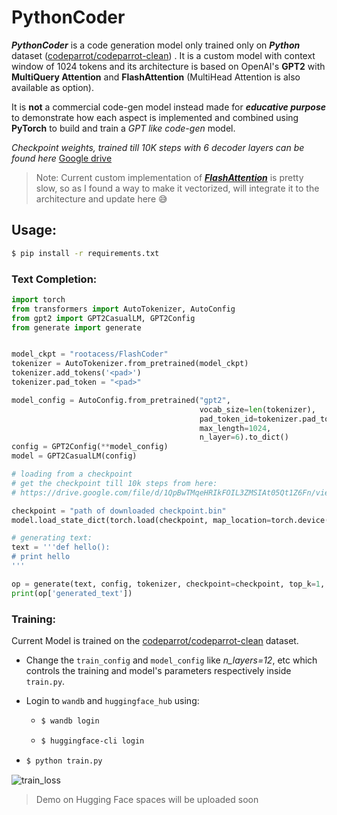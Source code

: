 # PythonCoder

***PythonCoder*** is a code generation model only trained only on ***Python*** dataset ([codeparrot/codeparrot-clean](https://huggingface.co/datasets/codeparrot/codeparrot-clean)) . It is a custom model with context window of 1024 tokens and its architecture is based on OpenAI's **GPT2** with **MultiQuery Attention** and **FlashAttention** (MultiHead Attention is also available as option).

It is **not** a commercial code-gen model instead made for ***educative purpose*** to demonstrate how each aspect is implemented and combined using **PyTorch** to build and train a *GPT like code-gen* model.

*Checkpoint weights, trained till 10K steps with 6 decoder layers can be found here* [Google drive](https://drive.google.com/file/d/1QpBwTMqeHRIkFOIL3ZMSIAt05Qt1Z6Fn/view?usp=sharing)

> Note: Current custom implementation of [***FlashAttention***](https://github.com/practice404/Research-Papers/tree/main/FlashAttention) is pretty slow, so as I found a way to make it vectorized, will integrate it to the architecture and update here 😅



## Usage:

```bash
$ pip install -r requirements.txt
```

### Text Completion:

```python
import torch
from transformers import AutoTokenizer, AutoConfig
from gpt2 import GPT2CasualLM, GPT2Config
from generate import generate


model_ckpt = "rootacess/FlashCoder"
tokenizer = AutoTokenizer.from_pretrained(model_ckpt)
tokenizer.add_tokens('<pad>')
tokenizer.pad_token = "<pad>"

model_config = AutoConfig.from_pretrained("gpt2",
                                          vocab_size=len(tokenizer),
                                          pad_token_id=tokenizer.pad_token_id,
                                          max_length=1024,
                                          n_layer=6).to_dict()
config = GPT2Config(**model_config)
model = GPT2CasualLM(config)

# loading from a checkpoint
# get the checkpoint till 10k steps from here:
# https://drive.google.com/file/d/1QpBwTMqeHRIkFOIL3ZMSIAt05Qt1Z6Fn/view?usp=sharing

checkpoint = "path of downloaded checkpoint.bin"
model.load_state_dict(torch.load(checkpoint, map_location=torch.device('cpu')))

# generating text:
text = '''def hello():
# print hello
'''

op = generate(text, config, tokenizer, checkpoint=checkpoint, top_k=1, top_p=0.9, temperature=0.2)
print(op['generated_text'])

```

### Training:

Current Model is trained on the [codeparrot/codeparrot-clean](https://huggingface.co/datasets/codeparrot/codeparrot-clean) dataset.

- Change the `train_config` and `model_config` like *n_layers=12*, etc which controls the training and model's parameters respectively inside `train.py`.

- Login to `wandb` and `huggingface_hub` using:

  - ```bash
    $ wandb login
    ```

  - ```bash
    $ huggingface-cli login
    ```

- ```bash
  $ python train.py
  ```

<img src="assets/train_loss.png" alt="train_loss" style="zoom:100%;" />

> Demo on Hugging Face spaces will be uploaded soon 

